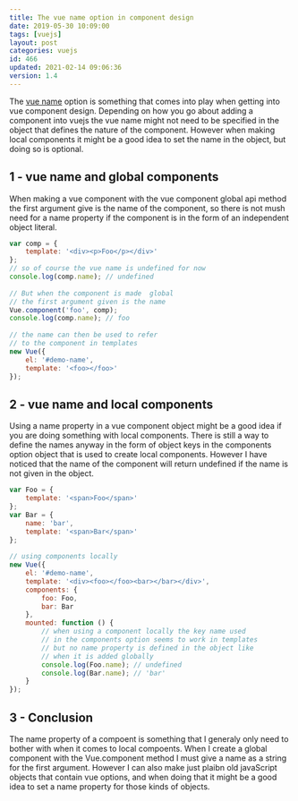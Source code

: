```yaml
---
title: The vue name option in component design
date: 2019-05-30 10:09:00
tags: [vuejs]
layout: post
categories: vuejs
id: 466
updated: 2021-02-14 09:06:36
version: 1.4
---
```


The [vue name](https://vuejs.org/v2/api/#name) option is something that comes into play when getting into vue component design. Depending on how you go about adding a component into vuejs the vue name might not need to be specified in the object that defines the nature of the component. However when  making local components it might be a good idea to set the name in the object, but doing so is optional. 

<!-- more -->

## 1 - vue name and global components

When making a vue component with the vue component global api method the first argument give is the name of the component, so there is not mush need for a name property if the component is in the form of an independent object literal. 

```js
var comp = {
    template: '<div><p>Foo</p></div>'
};
// so of course the vue name is undefined for now
console.log(comp.name); // undefined
 
// But when the component is made  global
// the first argument given is the name
Vue.component('foo', comp);
console.log(comp.name); // foo
 
// the name can then be used to refer
// to the component in templates
new Vue({
    el: '#demo-name',
    template: '<foo></foo>'
});
```

## 2 - vue name and local components

Using a name property in a vue component object might be a good idea if you are doing something with local components. There is still a way to define the names anyway in the form of object keys in the components option object that is used to create local components. However I have noticed that the name of the component will return undefined if the name is not given in the object.

```js
var Foo = {
    template: '<span>Foo</span>'
};
var Bar = {
    name: 'bar',
    template: '<span>Bar</span>'
};
 
// using components locally
new Vue({
    el: '#demo-name',
    template: '<div><foo></foo><bar></bar></div>',
    components: {
        foo: Foo,
        bar: Bar
    },
    mounted: function () {
        // when using a component locally the key name used
        // in the components option seems to work in templates
        // but no name property is defined in the object like
        // when it is added globally
        console.log(Foo.name); // undefined
        console.log(Bar.name); // 'bar'
    }
});
```

## 3 - Conclusion

The name property of a compoent is something that I generaly only need to bother with when it comes to local compoents. When I create a global component with the Vue.component method I must give a name as a string for the first argument. However I can also make just plaibn old javaScript objects that contain vue options, and when doing that it might be a good idea to set a name property for those kinds of objects.
